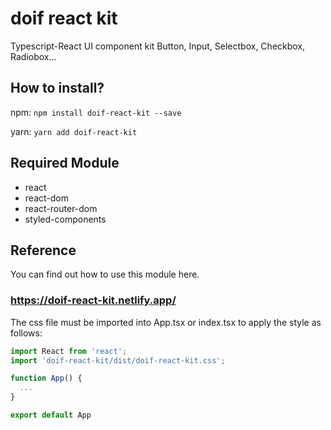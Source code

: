 # doif react kit

Typescript-React UI component kit
Button, Input, Selectbox, Checkbox, Radiobox...

## How to install?

npm:
`npm install doif-react-kit --save`

yarn:
`yarn add doif-react-kit`

## Required Module

- react
- react-dom
- react-router-dom
- styled-components

## Reference

You can find out how to use this module here.

### https://doif-react-kit.netlify.app/

The css file must be imported into App.tsx or index.tsx to apply the style as follows:

```typescript
import React from 'react';
import 'doif-react-kit/dist/doif-react-kit.css';

function App() {
  ...
}

export default App

```
